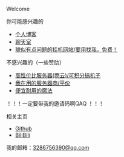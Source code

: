 Welcome

你可能感兴趣的
*   [个人博客](https://www.huangruiqi.com)
*   [聊天室](https://hrqbbs.top)
*   [貌似有点问题的挂机网站/要用找我，免费！](https://api.rqnb.xyz)

不感兴趣的（一些赞助）
*   [高性价比服务器(雨云)/可积分搞机子](https://www.rainyun.com/MjgxNjQ=_)
*   [我在用的服务器商/平价](https://www.hgidc.cn/aff/WGPBWRCI)
*   [便宜耐用的魔法](https://maomao.951888.cc/#/register?code=v0JMwY8v)

！！！一定要带我的邀请码啊QAQ ！！！

相关主页
*   [Github](https://github.com/Rq2004)
*   [BiliBili](https://space.bilibili.com/1456646170)


我的邮箱：3286756390@qq.com


<script async src="https://www.googletagmanager.com/gtag/js?id=UA-190316399-3"></script>
<script>
  window.dataLayer = window.dataLayer || [];
  function gtag(){dataLayer.push(arguments);}
  gtag('js', new Date());
  gtag('config', 'UA-190316399-3');
</script>
